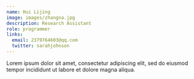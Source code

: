 ```yaml
---
name: Hui Lijing
image: images/zhangna.jpg
description: Research Assistant
role: programmer
links:
  email: 2379764603@qq.com
  twitter: sarahjohnson
---
```


Lorem ipsum dolor sit amet, consectetur adipiscing elit, sed do eiusmod tempor incididunt ut labore et dolore magna aliqua.
